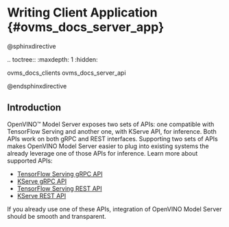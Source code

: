 # Writing Client Application {#ovms_docs_server_app}

@sphinxdirective

.. toctree::
   :maxdepth: 1
   :hidden:
   
   ovms_docs_clients
   ovms_docs_server_api

@endsphinxdirective

## Introduction

OpenVINO&trade; Model Server exposes two sets of APIs: one compatible with TensorFlow Serving and another one, with KServe API, for inference. Both APIs work on both gRPC and REST interfaces. Supporting two sets of APIs makes OpenVINO Model Server easier to plug into existing systems the already leverage one of those APIs for inference. Learn more about supported APIs:

- [TensorFlow Serving gRPC API](./model_server_grpc_api_tfs.md)
- [KServe gRPC API](./model_server_grpc_api_kfs.md)
- [TensorFlow Serving REST API](./model_server_rest_api_tfs.md)
- [KServe REST API](./model_server_rest_api_kfs.md)

If you already use one of these APIs, integration of OpenVINO Model Server should be smooth and transparent.